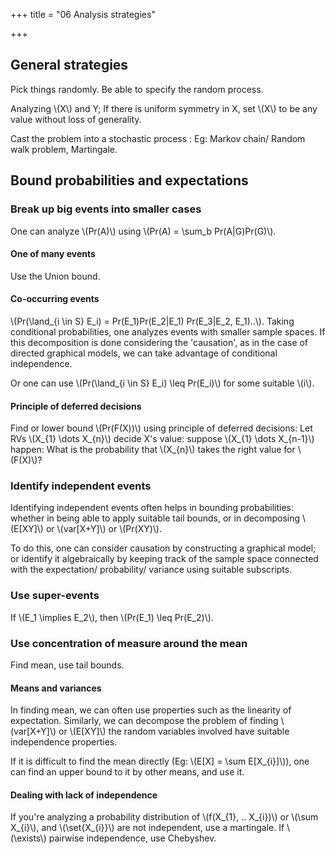 +++
title = "06 Analysis strategies"

+++
## General strategies
Pick things randomly. Be able to specify the random process.

Analyzing \\(X\\) and Y; If there is uniform symmetry in X, set \\(X\\) to be any value without loss of generality.

Cast the problem into a stochastic process : Eg: Markov chain/ Random walk problem, Martingale.

## Bound probabilities and expectations
### Break up big events into smaller cases
One can analyze \\(Pr(A)\\) using \\(Pr(A) = \sum_b Pr(A|G)Pr(G)\\).

#### One of many events
Use the Union bound.

#### Co-occurring events
\\(Pr(\land_{i \in S} E_i) = Pr(E_1)Pr(E_2|E_1) Pr(E_3|E_2, E_1)..\\). Taking conditional probabilities, one analyzes events with smaller sample spaces. If this decomposition is done considering the 'causation', as in the case of  directed graphical models, we can take advantage of conditional independence.

Or one can use \\(Pr(\land_{i \in S} E_i)  \leq Pr(E_i)\\) for some suitable \\(i\\).

#### Principle of deferred decisions
Find or lower bound \\(Pr(F(X))\\) using principle of deferred decisions: Let RVs \\(X_{1} \dots X_{n}\\) decide X's value: suppose \\(X_{1} \dots X_{n-1}\\) happen: What is the probability that \\(X_{n}\\) takes the right value for \\(F(X)\\)?

### Identify independent events
Identifying independent events often helps in bounding probabilities: whether in being able to apply suitable tail bounds, or in decomposing \\(E[XY]\\) or \\(var[X+Y]\\) or \\(Pr(XY)\\).

To do this, one can consider causation by constructing a graphical model; or identify it algebraically by keeping track of the sample space connected with the expectation/ probability/ variance using suitable subscripts.

### Use super-events
If \\(E_1 \implies E_2\\), then \\(Pr(E_1) \leq Pr(E_2)\\).

### Use concentration of measure around the mean
Find mean, use tail bounds.

#### Means and variances
In finding mean, we can often use properties such as the linearity of expectation. Similarly, we can decompose the problem of finding \\(var[X+Y]\\) or \\(E[XY]\\) the random variables involved have suitable independence properties.

If it is difficult to find the mean directly (Eg: \\(E[X] = \sum E[X_{i}]\\)), one can find an upper bound to it by other means, and use it.

#### Dealing with lack of independence
If you're analyzing a probability distribution of \\(f(X_{1}, .. X_{i})\\) or \\(\sum X_{i}\\), and \\(\set{X_{i}}\\) are not independent, use a martingale. If \\(\exists\\) pairwise independence, use Chebyshev.


